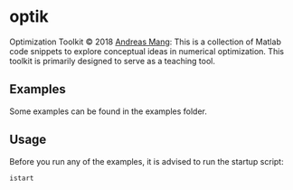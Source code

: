 # optik
Optimization Toolkit &copy; 2018 [Andreas Mang](http://www.math.uh.edu/~andreas): This is a collection of Matlab code snippets to explore conceptual ideas in numerical optimization. This toolkit is primarily designed to serve as a teaching tool.

## Examples
Some examples can be found in the examples folder.

## Usage
Before you run any of the examples, it is advised to run the startup script:

```istart```
